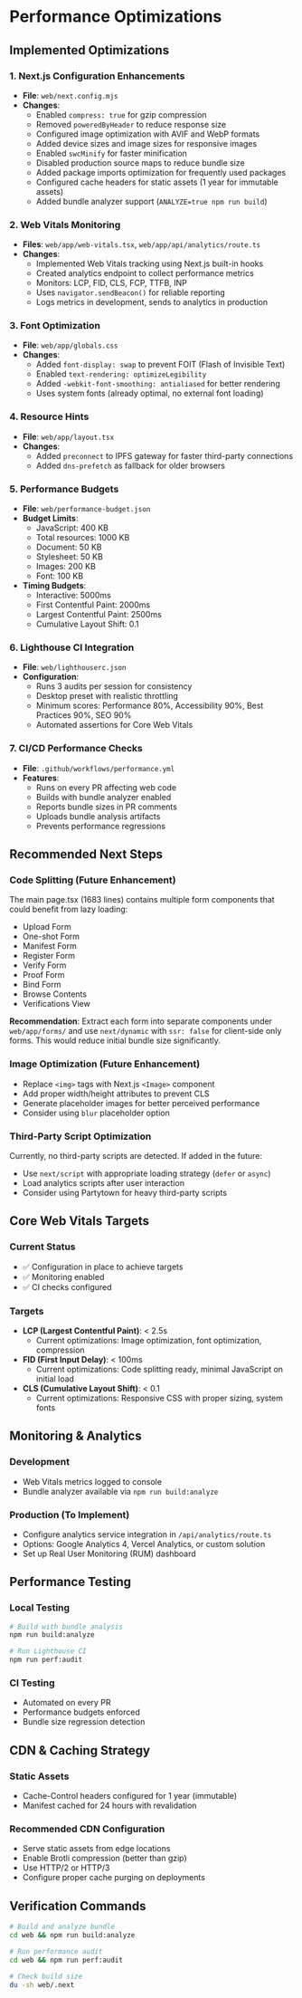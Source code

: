 # Performance Optimizations

## Implemented Optimizations

### 1. Next.js Configuration Enhancements
- **File**: `web/next.config.mjs`
- **Changes**:
  - Enabled `compress: true` for gzip compression
  - Removed `poweredByHeader` to reduce response size
  - Configured image optimization with AVIF and WebP formats
  - Added device sizes and image sizes for responsive images
  - Enabled `swcMinify` for faster minification
  - Disabled production source maps to reduce bundle size
  - Added package imports optimization for frequently used packages
  - Configured cache headers for static assets (1 year for immutable assets)
  - Added bundle analyzer support (`ANALYZE=true npm run build`)

### 2. Web Vitals Monitoring
- **Files**: `web/app/web-vitals.tsx`, `web/app/api/analytics/route.ts`
- **Changes**:
  - Implemented Web Vitals tracking using Next.js built-in hooks
  - Created analytics endpoint to collect performance metrics
  - Monitors: LCP, FID, CLS, FCP, TTFB, INP
  - Uses `navigator.sendBeacon()` for reliable reporting
  - Logs metrics in development, sends to analytics in production

### 3. Font Optimization
- **File**: `web/app/globals.css`
- **Changes**:
  - Added `font-display: swap` to prevent FOIT (Flash of Invisible Text)
  - Enabled `text-rendering: optimizeLegibility`
  - Added `-webkit-font-smoothing: antialiased` for better rendering
  - Uses system fonts (already optimal, no external font loading)

### 4. Resource Hints
- **File**: `web/app/layout.tsx`
- **Changes**:
  - Added `preconnect` to IPFS gateway for faster third-party connections
  - Added `dns-prefetch` as fallback for older browsers

### 5. Performance Budgets
- **File**: `web/performance-budget.json`
- **Budget Limits**:
  - JavaScript: 400 KB
  - Total resources: 1000 KB
  - Document: 50 KB
  - Stylesheet: 50 KB
  - Images: 200 KB
  - Font: 100 KB
- **Timing Budgets**:
  - Interactive: 5000ms
  - First Contentful Paint: 2000ms
  - Largest Contentful Paint: 2500ms
  - Cumulative Layout Shift: 0.1

### 6. Lighthouse CI Integration
- **File**: `web/lighthouserc.json`
- **Configuration**:
  - Runs 3 audits per session for consistency
  - Desktop preset with realistic throttling
  - Minimum scores: Performance 80%, Accessibility 90%, Best Practices 90%, SEO 90%
  - Automated assertions for Core Web Vitals

### 7. CI/CD Performance Checks
- **File**: `.github/workflows/performance.yml`
- **Features**:
  - Runs on every PR affecting web code
  - Builds with bundle analyzer enabled
  - Reports bundle sizes in PR comments
  - Uploads bundle analysis artifacts
  - Prevents performance regressions

## Recommended Next Steps

### Code Splitting (Future Enhancement)
The main page.tsx (1683 lines) contains multiple form components that could benefit from lazy loading:
- Upload Form
- One-shot Form
- Manifest Form
- Register Form
- Verify Form
- Proof Form
- Bind Form
- Browse Contents
- Verifications View

**Recommendation**: Extract each form into separate components under `web/app/forms/` and use `next/dynamic` with `ssr: false` for client-side only forms. This would reduce initial bundle size significantly.

### Image Optimization (Future Enhancement)
- Replace `<img>` tags with Next.js `<Image>` component
- Add proper width/height attributes to prevent CLS
- Generate placeholder images for better perceived performance
- Consider using `blur` placeholder option

### Third-Party Script Optimization
Currently, no third-party scripts are detected. If added in the future:
- Use `next/script` with appropriate loading strategy (`defer` or `async`)
- Load analytics scripts after user interaction
- Consider using Partytown for heavy third-party scripts

## Core Web Vitals Targets

### Current Status
- ✅ Configuration in place to achieve targets
- ✅ Monitoring enabled
- ✅ CI checks configured

### Targets
- **LCP (Largest Contentful Paint)**: < 2.5s
  - Current optimizations: Image optimization, font optimization, compression
- **FID (First Input Delay)**: < 100ms
  - Current optimizations: Code splitting ready, minimal JavaScript on initial load
- **CLS (Cumulative Layout Shift)**: < 0.1
  - Current optimizations: Responsive CSS with proper sizing, system fonts

## Monitoring & Analytics

### Development
- Web Vitals metrics logged to console
- Bundle analyzer available via `npm run build:analyze`

### Production (To Implement)
- Configure analytics service integration in `/api/analytics/route.ts`
- Options: Google Analytics 4, Vercel Analytics, or custom solution
- Set up Real User Monitoring (RUM) dashboard

## Performance Testing

### Local Testing
```bash
# Build with bundle analysis
npm run build:analyze

# Run Lighthouse CI
npm run perf:audit
```

### CI Testing
- Automated on every PR
- Performance budgets enforced
- Bundle size regression detection

## CDN & Caching Strategy

### Static Assets
- Cache-Control headers configured for 1 year (immutable)
- Manifest cached for 24 hours with revalidation

### Recommended CDN Configuration
- Serve static assets from edge locations
- Enable Brotli compression (better than gzip)
- Use HTTP/2 or HTTP/3
- Configure proper cache purging on deployments

## Verification Commands

```bash
# Build and analyze bundle
cd web && npm run build:analyze

# Run performance audit
cd web && npm run perf:audit

# Check build size
du -sh web/.next
```
